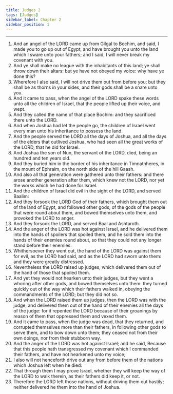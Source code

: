 ```yaml
---
title: Judges 2
tags: [Judges]
sidebar_label: Chapter 2
sidebar_position: 2
---
```


---
1. And an angel of the LORD came up from Gilgal to Bochim, and said, I made you to go up out of Egypt, and have brought you unto the land which I sware unto your fathers; and I said, I will never break my covenant with you.
2. And ye shall make no league with the inhabitants of this land; ye shall throw down their altars: but ye have not obeyed my voice: why have ye done this?
3. Wherefore I also said, I will not drive them out from before you; but they shall be as thorns in your sides, and their gods shall be a snare unto you.
4. And it came to pass, when the angel of the LORD spake these words unto all the children of Israel, that the people lifted up their voice, and wept.
5. And they called the name of that place Bochim: and they sacrificed there unto the LORD.
6. And when Joshua had let the people go, the children of Israel went every man unto his inheritance to possess the land.
7. And the people served the LORD all the days of Joshua, and all the days of the elders that outlived Joshua, who had seen all the great works of the LORD, that he did for Israel.
8. And Joshua the son of Nun, the servant of the LORD, died, being an hundred and ten years old.
9. And they buried him in the border of his inheritance in Timnathheres, in the mount of Ephraim, on the north side of the hill Gaash.
10. And also all that generation were gathered unto their fathers: and there arose another generation after them, which knew not the LORD, nor yet the works which he had done for Israel.
11. And the children of Israel did evil in the sight of the LORD, and served Baalim:
12. And they forsook the LORD God of their fathers, which brought them out of the land of Egypt, and followed other gods, of the gods of the people that were round about them, and bowed themselves unto them, and provoked the LORD to anger.
13. And they forsook the LORD, and served Baal and Ashtaroth.
14. And the anger of the LORD was hot against Israel, and he delivered them into the hands of spoilers that spoiled them, and he sold them into the hands of their enemies round about, so that they could not any longer stand before their enemies.
15. Whithersoever they went out, the hand of the LORD was against them for evil, as the LORD had said, and as the LORD had sworn unto them: and they were greatly distressed.
16. Nevertheless the LORD raised up judges, which delivered them out of the hand of those that spoiled them.
17. And yet they would not hearken unto their judges, but they went a whoring after other gods, and bowed themselves unto them: they turned quickly out of the way which their fathers walked in, obeying the commandments of the LORD; but they did not so.
18. And when the LORD raised them up judges, then the LORD was with the judge, and delivered them out of the hand of their enemies all the days of the judge: for it repented the LORD because of their groanings by reason of them that oppressed them and vexed them.
19. And it came to pass, when the judge was dead, that they returned, and corrupted themselves more than their fathers, in following other gods to serve them, and to bow down unto them; they ceased not from their own doings, nor from their stubborn way.
20. And the anger of the LORD was hot against Israel; and he said, Because that this people hath transgressed my covenant which I commanded their fathers, and have not hearkened unto my voice;
21. I also will not henceforth drive out any from before them of the nations which Joshua left when he died:
22. That through them I may prove Israel, whether they will keep the way of the LORD to walk therein, as their fathers did keep it, or not.
23. Therefore the LORD left those nations, without driving them out hastily; neither delivered he them into the hand of Joshua.
